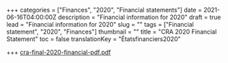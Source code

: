 +++
categories = ["Finances", "2020", "Financial statements"]
date = 2021-06-16T04:00:00Z
description = "Financial information for 2020"
draft = true
lead = "Financial information for 2020"
slug = ""
tags = ["Financial statement", "2020", "Finances"]
thumbnail = ""
title = "CRA 2020 Financial Statement"
toc = false
translationKey = "Étatsfinanciers2020"

+++
[cra-final-2020-financial-pdf.pdf](/img/cra-final-2020-financial-pdf.pdf "cra-final-2020-financial-pdf.pdf")